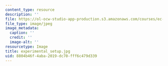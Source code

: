 ```yaml
---
content_type: resource
description: ''
file: https://ol-ocw-studio-app-production.s3.amazonaws.com/courses/ec-710-d-lab-medical-technologies-for-the-developing-world-spring-2010/8804b46f4aba2019dc70fff6c479d339_experimental_setup.jpg
file_type: image/jpeg
image_metadata:
  caption: ''
  credit: ''
  image-alt: ''
resourcetype: Image
title: experimental_setup.jpg
uid: 8804b46f-4aba-2019-dc70-fff6c479d339
---
```

